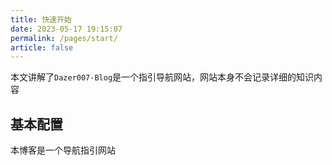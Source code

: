 ```yaml
---
title: 快速开始
date: 2023-05-17 19:15:07
permalink: /pages/start/
article: false
---
```


本文讲解了`Dazer007-Blog`是一个指引导航网站，网站本身不会记录详细的知识内容

## 基本配置

本博客是一个导航指引网站
